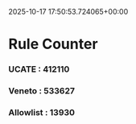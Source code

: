 2025-10-17 17:50:53.724065+00:00
# Rule Counter 
 ### UCATE : 412110

 ### Veneto : 533627

 ### Allowlist : 13930